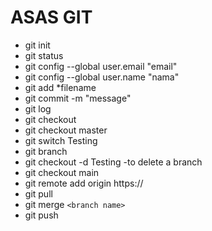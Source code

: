 # ASAS GIT

- git init
- git status
- git config --global user.email "email"
- git config --global user.name "nama"
- git add *filename
- git commit -m "message"
- git log
- git checkout
- git checkout master
- git switch Testing
- git branch
- git checkout -d Testing -to delete a branch
- git checkout main
- git remote add origin https://
- git pull
- git merge `<branch name>`
- git push
